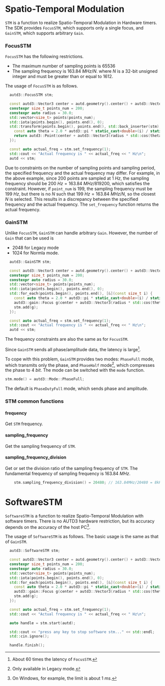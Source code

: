 # Spatio-Temporal Modulation

`STM` is a function to realize Spatio-Temporal Modulation in Hardware timers.
The SDK provides `FocusSTM`, which supports only a single focus, and `GainSTM`, which supports arbitrary `Gain`.

### FocusSTM

`FocusSTM` has the following restrictions.

* The maximum number of sampling points is 65536
* The sampling frequency is $\SI{163.84}{MHz}/N$. where $N$ is a 32-bit unsigned integer and must be greater than or equal to $1612$.

The usage of `FocusSTM` is as follows.

```cpp
  autd3::FocusSTM stm;

  const autd3::Vector3 center = autd.geometry().center() + autd3::Vector3(0.0, 0.0, 150.0);
  constexpr size_t points_num = 200;
  constexpr auto radius = 30.0;
  std::vector<size_t> points(points_num);
  std::iota(points.begin(), points.end(), 0);
  std::transform(points.begin(), points.end(), std::back_inserter(stm), [&](const size_t i) {
    const auto theta = 2.0 * autd3::pi * static_cast<double>(i) / static_cast<double>(points_num);
    return autd3::Point(center + autd3::Vector3(radius * std::cos(theta), radius * std::sin(theta), 0));
  });

  const auto actual_freq = stm.set_frequency(1);
  std::cout << "Actual frequency is " << actual_freq << " Hz\n";
  autd << stm;
```

Due to constraints on the number of sampling points and sampling period, the specified frequency and the actual frequency may differ.
For example, in the above example, since 200 points are sampled at $\SI{1}{Hz}$, the sampling frequency should be $\SI{200}{Hz}=\SI{163.84}{MHz}/819200$, which satisfies the constraint.
However, if `point_num` is 199, the sampling frequency must be $\SI{199}{Hz}$, but there is no $N$ such that $\SI{199}{Hz}=\SI{163.84}{MHz}/N$, so the closest $N$ is selected.
This results in a discrepancy between the specified frequency and the actual frequency.
The `set_frequency` function returns the actual frequency.

### GainSTM

Unlike `FocusSTM`, `GainSTM` can handle arbitrary `Gain`.
However, the number of `Gain` that can be used is

- 2048 for Legacy mode
- 1024 for Normla mode.

```cpp
  autd3::GainSTM stm;

  const autd3::Vector3 center = autd.geometry().center() + autd3::Vector3(0.0, 0.0, 150.0);
  constexpr size_t points_num = 200;
  constexpr auto radius = 30.0;
  std::vector<size_t> points(points_num);
  std::iota(points.begin(), points.end(), 0);
  std::for_each(points.begin(), points.end(), [&](const size_t i) {
    const auto theta = 2.0 * autd3::pi * static_cast<double>(i) / static_cast<double>(points_num);
    autd3::gain::Focus g(center + autd3::Vector3(radius * std::cos(theta), radius * std::sin(theta), 0.0));
    stm.add(g);
  });

  const auto actual_freq = stm.set_frequency(1);
  std::cout << "Actual frequency is " << actual_freq << " Hz\n";
  autd << stm;
```

The frequency constraints are also the same as for `FocusSTM`.

Since `GainSTM` sends all phase/amplitude data, the latency is large[^fn_gain_seq].

To cope with this problem, `GainSTM` provides two modes: `PhaseFull` mode, which transmits only the phase, and `PhaseHalf` mode[^phase_half], which compresses the phase to $\SI{4}{bit}$. 
The mode can be switched with the `mode` function.

```cpp
stm.mode() = autd3::Mode::PhaseFull;
```

The default is `PhaseDutyFull` mode, which sends phase and amplitude.

### STM common functions

#### frequency

Get `STM` frequency.

#### sampling_frequency

Get the sampling frequency of `STM`.

#### sampling_frequency_division

Get or set the division ratio of the sampling frequency of `STM`.
The fundamental frequency of sampling frequency is $\SI{163.84}{MHz}$.

```cpp
    stm.sampling_frequency_division() = 20480; // 163.84MHz/20480 = 8kHz
```

# SoftwareSTM

`SoftwareSTM` is a function to realize Spatio-Temporal Modulation with software timers.
There is no AUTD3 hardware restriction, but its accuracy depends on the accuracy of the host PC[^timer_precision].

The usage of `SoftwareSTM` is as follows.
The basic usage is the same as that of `GainSTM`.

```cpp
  autd3::SoftwareSTM stm;

  const autd3::Vector3 center = autd.geometry().center() + autd3::Vector3(0.0, 0.0, 150.0);
  constexpr size_t points_num = 200;
  constexpr auto radius = 30.0;
  std::vector<size_t> points(points_num);
  std::iota(points.begin(), points.end(), 0);
  std::for_each(points.begin(), points.end(), [&](const size_t i) {
    const auto theta = 2.0 * autd3::pi * static_cast<double>(i) / static_cast<double>(points_num);
    autd3::gain::Focus g(center + autd3::Vector3(radius * std::cos(theta), radius * std::sin(theta), 0.0));
    stm.add(g);
  });

  const auto actual_freq = stm.set_frequency(1);
  std::cout << "Actual frequency is " << actual_freq << " Hz\n";

  auto handle = stm.start(autd);

  std::cout << "press any key to stop software stm..." << std::endl;
  std::cin.ignore();

  handle.finish();
```

[^fn_gain_seq]: About 60 times the latency of `FocusSTM`.

[^phase_half]: Only available in Legacy mode.

[^timer_precision]: On Windows, for example, the limit is about $\SI{1}{ms}$.
